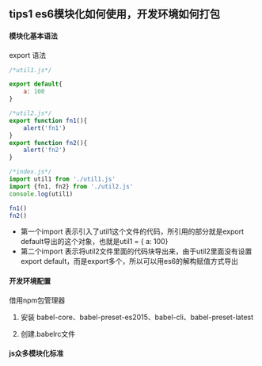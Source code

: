 ## tips1 es6模块化如何使用，开发环境如何打包

#### 模块化基本语法

export 语法



```javascript
/*util1.js*/

export default{
    a: 100
}

/*util2.js*/
export function fn1(){
    alert('fn1')
}
export function fn2(){
    alert('fn2')
}

/*index.js*/
import util1 from './util1.js'
import {fn1, fn2} from './util2.js'
console.log(util1)

fn1()
fn2()

```

- 第一个import 表示引入了util1这个文件的代码，所引用的部分就是export default导出的这个对象，也就是util1 = { a: 100}
- 第二个import 表示将util2文件里面的代码块导出来，由于util2里面没有设置export default，而是export多个，所以可以用es6的解构赋值方式导出





#### 开发环境配置

借用npm包管理器

1. 安装 babel-core、babel-preset-es2015、babel-cli、babel-preset-latest

2. 创建.babelrc文件

   





#### js众多模块化标准



